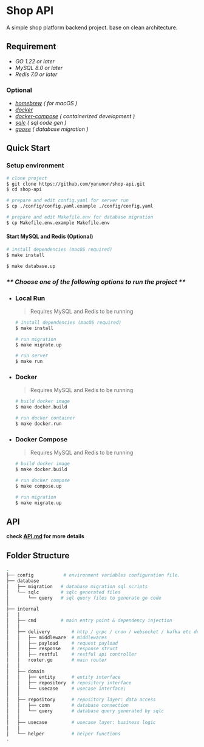 # Shop API

A simple shop platform backend project. base on clean architecture.

## Requirement

- _GO 1.22 or later_
- _MySQL 8.0 or later_
- _Redis 7.0 or later_

### Optional

- [_homebrew_](https://brew.sh/) _( for macOS )_
- [_docker_](https://docs.docker.com/)
- [_docker-compose_](https://docs.docker.com/compose/) _( containerized development )_
- [_sqlc_](https://github.com/sqlc-dev/sqlc) _( sql code gen )_
- [_goose_](https://github.com/pressly/goose) _( database migration )_

## Quick Start

### Setup environment

```bash
# clone project
$ git clone https://github.com/yanunon/shop-api.git
$ cd shop-api

# prepare and edit config.yaml for server run
$ cp ./config/config.yaml.example ./config/config.yaml

# prepare and edit Makefile.env for database migration
$ cp Makefile.env.example Makefile.env

```

#### Start MySQL and Redis (Optional)

```bash
# install dependencies (macOS required)
$ make install

$ make database.up
```

### _** Choose one of the following options to run the project **_

- ### Local Run

  > Requires MySQL and Redis to be running

  ```bash
  # install dependencies (macOS required)
  $ make install

  # run migration
  $ make migrate.up

  # run server
  $ make run
  ```

- ### Docker

  > Requires MySQL and Redis to be running

  ```bash
  # build docker image
  $ make docker.build

  # run docker container
  $ make docker.run
  ```

- ### Docker Compose

  > Requires MySQL and Redis to be running

  ```bash
  # build docker image
  $ make docker.build

  # run docker compose
  $ make compose.up

  # run migration
  $ make migrate.up
  ```

## API

**check [API.md](./API.md) for more details**

## Folder Structure

```bash
.
├── config           # environment variables configuration file.
├── database
│   ├── migration   # database migration sql scripts
│   └── sqlc        # sqlc generated files
│       └── query   # sql query files to generate go code
│ 
├── internal
│   │  
│   ├── cmd         # main entry point & dependency injection
│   │  
│   ├── delivery        # http / grpc / cron / websocket / kafka etc delivery
│   │   ├── middleware  # middlewares
│   │   ├── payload     # request payload
│   │   ├── response    # response struct
│   │   ├── restful     # restful api controller
│   │   router.go       # main router
│   │  
│   ├── domain
│   │   ├── entity      # entity interface
│   │   ├── repository  # repository interface
│   │   └── usecase     # usecase interface\
│   │  
│   ├── repository      # repository layer: data access
│   │   ├── conn        # database connection
│   │   └── query       # database query generated by sqlc
│   │  
│   ├── usecase         # usecase layer: business logic
│   │  
│   └── helper          # helper functions
.
```

```

```
